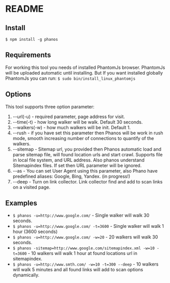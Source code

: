 README
======

Install
-------

`$ npm install -g phanos`

Requirements
------------

For working this tool you needs of installed PhantomJs browser.
PhantomJs will be uploaded automatic until installing.
But If you want installed globally PhantomJs you can run:
`$ sudo bin/install_linux_phantomjs`

Options
-------

This tool supports three option parameter:

1. --url(-u) - required parameter, page address for visit.
2. --time(-t) - how long walker will be walk. Default 30 seconds.
3. --walkers(-w) - how much walkers will be init. Default 1.
4. --rush - if you have set this parameter then Phanos will be work in rush mode, smooth increasing number of connections to quantify of the walkers.
5. --sitemap - Sitemap url, you provided then Phanos automatic load and parse sitemap file, will found location urls and start crawl.
Supports file in local file system, and URL address. Also phanos understand Sitemapindex files. If set then URL parameter will be ignored.
6. --as - You can set User Agent using this parameter, also Phano have predefined aliases: Google, Bing, Yandex. (in progress!)
7. --deep - Turn on link collector. Link collector find and add to scan links on a visited page.

Examples
--------

- `$ phanos -u=http://www.google.com/` - Single walker will walk 30 seconds.
- `$ phanos -u=http://www.google.com/ -t=3600` - Single walker will walk 1 hour (3600 seconds)
- `$ phanos -u=http://www.google.com/ -w=20` - 20 walkers will walk 30 seconds.
- `$ phanos -sitemap=http://www.google.com/sitemapindex.xml -w=10 -t=3600` - 10 walkers will walk 1 hour at found locations url in sitemapindex.
- `$ phanos -u=http://www.smth.com/ -w=10 -t=300 --deep` - 10 walkers will walk 5 minutes and all found links will add to scan options dynamically.